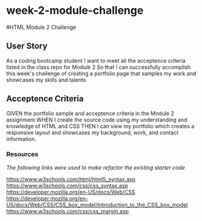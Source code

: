 # week-2-module-challenge

#HTML Module 2 Challenge

## User Story
As a coding bootcamp student
I want to meet all the acceptence criteria listed in the class repo for Module 2
So that I can successfully accomplish this week's challenge of creating a portfolio page that samples my work and showcases my skills and talents

## Acceptence Criteria
GIVEN the portfolio sample and acceptence criteria in the Module 2 assignment
WHEN I create the source code using my understanding and knowledge of HTML and CSS 
THEN I can view my portfolio which creates a responsive layout and showcases my background, work, and contact information.

### Resources
*The following links were used to make refactor the existing starter code*

https://www.w3schools.com/html/html5_syntax.asp
https://www.w3schools.com/css/css_syntax.asp
https://developer.mozilla.org/en-US/docs/Web/CSS
https://developer.mozilla.org/en-US/docs/Web/CSS/CSS_box_model/Introduction_to_the_CSS_box_model
https://www.w3schools.com/css/css_margin.asp



